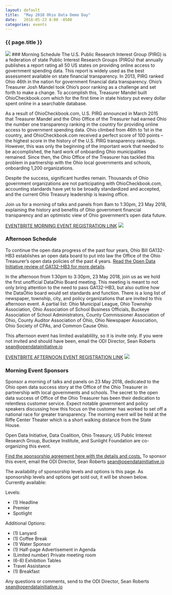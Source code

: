 ```yaml
---
layout: default
title:  "May 2018 Ohio Data Demo Day"
date:   2018-05-23 8:00 -0500
categories: events
---
```

### {{ page.title }}
<img src="/assets/img/ohiostatehouse-ascii-small.png">
### Morning Schedule
The U.S. Public Research Interest Group (PIRG) is a federation of state Public Interest Research Groups (PIRGs) that annually publishes a report rating all 50 US states on providing online access to government spending data. This report is widely used as the best assessment available on state financial transparency. In 2013, PIRG ranked Ohio 46th in the nation for government financial data transparency. Ohio’s Treasurer Josh Mandel took Ohio’s poor ranking as a challenge and set forth to make a change. To accomplish this, Treasurer Mandel built OhioCheckbook.com which for the first time in state history put every dollar spent online in a searchable database.

As a result of OhioCheckbook.com, U.S. PIRG announced in March 2015 that Treasurer Mandel and the Ohio Office of the Treasurer had earned Ohio the number one transparency ranking in the country for providing online access to government spending data. Ohio climbed from 46th to 1st in the country, and OhioCheckbook.com received a perfect score of 100 points – the highest score in the history of the U.S. PIRG transparency rankings. However, this was only the beginning of the important work that needed to be accomplished, the hard work of onboarding Ohio municipalities remained. Since then, the Ohio Office of the Treasurer has tackled this problem in partnership with the Ohio local governments and schools, onboarding 1,200 organizations. 

Despite the success, significant hurdles remain. Thousands of Ohio government organizations are not participating with OhioCheckbook.com, accounting standards have yet to be broadly standardized and accepted, and the current Ohio Treasury leadership is leaving office.

Join us for a morning of talks and panels from 8am to 1:30pm, 23 May 2018, explaining the history and benefits of Ohio government financial transparency and an optimistic view of Ohio government’s open data future.

<a target="_blank" href="https://www.eventbrite.com/e/ohio-data-demo-day-tickets-45220757503">EVENTBRITE MORNING EVENT REGISTRATION LINK</a>
<img src="/assets/img/ohio-riffe-center-theater.png">

### Afternoon Schedule
To continue the open data progress of the past four years, Ohio Bill GA132-HB3 establishes an open data board to put into law the Office of the Ohio Treasurer’s open data policies of the past 4 years. [Read the Open Data Initiative review of GA132-HB3 for more details](https://opendatainitiative.github.io/legislation-review/2018-01-25-ohio-hb3-legislation-review/).

In the afternoon from 1:30pm to 3:30pm, 23 May 2018, join us as we hold the first unofficial DataOhio Board meeting. This meeting is meant to not only bring attention to the need to pass GA132-HB3, but also outline how the DataOhio board would set standards and function. There is a long list of newspaper, township, city, and policy organizations that are invited to this afternoon event. A partial list: Ohio Municipal League, Ohio Township Association, Ohio Association of School Business Officials, Buckeye Association of School Administrators, County Commissioner Association of Ohio, County Auditor Association of Ohio, Ohio Newspaper Association, Ohio Society of CPAs, and Common Cause Ohio.

This afternoon event has limited availablility, so it is invite only. If you were not invited and should have been, email the ODI Director, Sean Roberts <a target="_blank" href="mailto:sean@opendatainitiative.io">sean@opendatainitiative.io</a>

<a target="_blank" href="https://www.eventbrite.com/e/ohio-dataohio-board-meeting-tickets-44963746777">EVENTBRITE AFTERNOON EVENT REGISTRATION LINK</a>
<img src="/assets/img/ohio-state-library.png">

<h3><a name="morning-event-sponsors">Morning Event Sponsors</a></h3>

Sponsor a morning of talks and panels on 23 May 2018, dedicated to the Ohio open data success story at the Office of the Ohio Treasurer in partnership with local governments and schools. The secret to the open data success of Office of the Ohio Treasurer has been their dedication to relentless customer service. Expect notable government and policy speakers discussing how this focus on the customer has worked to set off a national race for greater transparency. The morning event will be held at the Riffe Center Theater which is a short walking distance from the State House.

Open Data Initiative, Data Coalition, Ohio Treasury, US Public Interest Research Group, Buckeye Institute, and Sunlight Foundation are co-organizing this event.

<a target="_blank" href="/assets/doc/Ohio-Data-Demo-Day-Sponsorship-Agreement-v1.pdf">Find the sponsorship agreement here with the details and costs.</a> To sponsor this event, email the ODI Director, Sean Roberts <a target="_blank" href="mailto:sean@opendatainitiative.io">sean@opendatainitiative.io</a>

The availability of sponsorship levels and options is this page. As sponsorship levels and options get sold out, it will be shown below. Currently available:

Levels:
* (1) Headline
* Premier
* Spotlight

Additional Options:
* (1) Lanyard
* (1) Coffee Break
* (1) Water Sponsor
* (1) Half-page Advertisement in Agenda
* (Limited number) Private meeting room
* (6-8) Exhibition Tables
* Travel Assistance
* (1) Breakfast

Any questions or comments, send to the ODI Director, Sean Roberts <a target="_blank" href="mailto:sean@opendatainitiative.io">sean@opendatainitiative.io</a>
